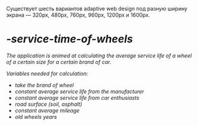Существует шесть вариантов adaptive web design под разную ширину экрана — 320px, 480px, 760px, 960px, 1200px и 1600px.

<i>

# -service-time-of-wheels

The application is animed at calculating the average service life of a wheel of a certain size for a certain brand of car.

Variables needed for calculation:
    <ul>
<li><span>take</span> the brand of wheel</li>
<li>constant average service life from the manufacturer</li>
<li>constant average service life from car enthusiasts</li>
<li>road surface (soil, asphalt)</li>
<li>constant average mileage</li>
<li>old wheels years</li>
    </ul>

